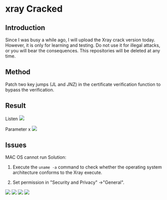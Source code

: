 # xray Cracked

## Introduction

Since I was busy a while ago, I will upload the Xray crack version today. However, it is only for learning and testing. Do not use it for illegal attacks, or you will bear the consequences. This repositories will be deleted at any time.

## Method

Patch two key jumps (JL and JNZ) in the certificate verification function to bypass the verification.

## Result

Listen
![](https://github.com/NHPT/Xray1.9.1/blob/main/img/listen.png)

Parameter x
![](https://github.com/NHPT/Xray1.9.1/blob/main/img/port.png)

## Issues 

MAC OS cannot run Solution:

1. Execute the `uname -a` command to check whether the operating system architecture conforms to the Xray execute.

2. Set permission in "Security and Privacy" ->"General".

![](https://github.com/NHPT/Xray_Cracked/blob/main/img/1.png)
![](https://github.com/NHPT/Xray_Cracked/blob/main/img/2.jpg)
![](https://github.com/NHPT/Xray_Cracked/blob/main/img/3.jpg)
![](https://github.com/NHPT/Xray_Cracked/blob/main/img/4.jpg)
